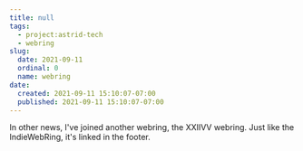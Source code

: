 ```yaml
---
title: null
tags:
  - project:astrid-tech
  - webring
slug:
  date: 2021-09-11
  ordinal: 0
  name: webring
date:
  created: 2021-09-11 15:10:07-07:00
  published: 2021-09-11 15:10:07-07:00
---
```


In other news, I've joined another webring, the XXIIVV webring. Just like the
IndieWebRing, it's linked in the footer.
